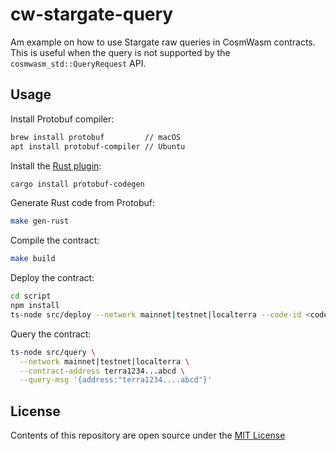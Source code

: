 # cw-stargate-query

Am example on how to use Stargate raw queries in CosmWasm contracts. This is useful when the query is not supported by the `cosmwasm_std::QueryRequest` API.

## Usage

Install Protobuf compiler:

```bash
brew install protobuf         // macOS
apt install protobuf-compiler // Ubuntu
```

Install the [Rust plugin](https://github.com/stepancheg/rust-protobuf/tree/v2.27.1/protobuf-codegen):

```bash
cargo install protobuf-codegen
```

Generate Rust code from Protobuf:

```bash
make gen-rust
```

Compile the contract:

```bash
make build
```

Deploy the contract:

```bash
cd script
npm install
ts-node src/deploy --network mainnet|testnet|localterra --code-id <code-id>
```

Query the contract:

```bash
ts-node src/query \
  --network mainnet|testnet|localterra \
  --contract-address terra1234...abcd \
  --query-msg '{address:"terra1234....abcd"}'
```

## License

Contents of this repository are open source under the [MIT License](./License)